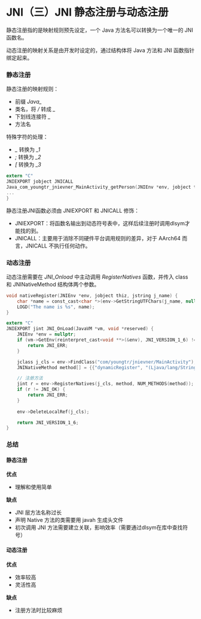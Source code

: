 # JNI（三）JNI 静态注册与动态注册

静态注册指的是映射规则预先设定，一个 Java 方法名可以转换为一个唯一的 JNI 函数名。

动态注册的映射关系是由开发时设定的，通过结构体将 Java 方法和 JNI 函数指针绑定起来。

### 静态注册

静态注册的映射规则：

* 前缀 *Java_*
* 类名，将 */* 转成 *_*
* 下划线连接符 *_*
* 方法名

特殊字符的处理：

* *_* 转换为 *_1*
* *;* 转换为 *_2*
* *[* 转换为 *_3*

```c
extern "C"
JNIEXPORT jobject JNICALL
Java_com_youngtr_jnievner_MainActivity_getPerson(JNIEnv *env, jobject thiz) {
...
}
```

静态注册JNI函数必须由 JNIEXPORT 和 JNICALL 修饰：

* JNIEXPORT：将函数名输出到动态符号表中，这样后续注册时调用dlsym才能找的到。
* JNICALL：主要用于消除不同硬件平台调用规则的差异，对于 AArch64 而言，JNICALL 不执行任何动作。

### 动态注册

动态注册需要在 *JNI_Onload* 中主动调用 *RegisterNatives* 函数，并传入 class 和 JNINativeMethod 结构体两个参数。

```C
void nativeRegister(JNIEnv *env, jobject thiz, jstring j_name) {
    char *name = const_cast<char *>(env->GetStringUTFChars(j_name, nullptr));
    LOGD("The name is %s", name);
}

extern "C"
JNIEXPORT jint JNI_OnLoad(JavaVM *vm, void *reserved) {
    JNIEnv *env = nullptr;
    if (vm->GetEnv(reinterpret_cast<void **>(&env), JNI_VERSION_1_6) != JNI_OK) {
        return JNI_ERR;
    }

    jclass j_cls = env->FindClass("com/youngtr/jnievner/MainActivity");
    JNINativeMethod method[] = {{"dynamicRegister", "(Ljava/lang/String;)V", (void *) nativeRegister}};

    // 注册方法
    jint r = env->RegisterNatives(j_cls, method, NUM_METHODS(method));
    if (r != JNI_OK) {
        return JNI_ERR;
    }
    
    env->DeleteLocalRef(j_cls);

    return JNI_VERSION_1_6;
}
```

### 总结

#### 静态注册

**优点**

* 理解和使用简单

**缺点**

* JNI 层方法名称过长
* 声明 Native 方法的类需要用 javah 生成头文件
* 初次调用 JNI 方法需要建立关联，影响效率（需要通过dlsym在库中查找符号）


#### 动态注册

**优点**

* 效率较高
* 灵活性高

**缺点**

* 注册方法时比较麻烦




